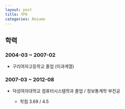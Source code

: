 ```yaml
---
layout: post
title: 학력
categories: Resume
---
```


## 학력

### 2004-03 ~ 2007-02

- 구리여자고등학교 졸업 (이과계열)

### 2007-03 ~ 2012-08

- 덕성여자대학교 컴퓨터시스템학과 졸업 / 정보통계학 부전공

	- 학점 3.69 / 4.5


